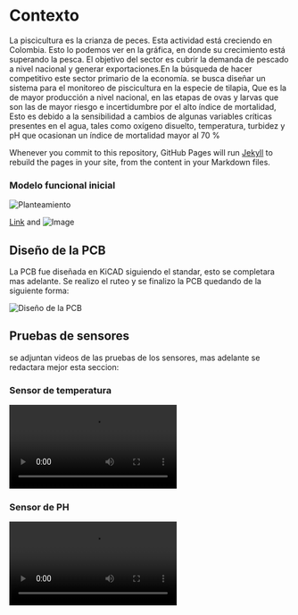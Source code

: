 #  Contexto

La piscicultura es la crianza de peces. Esta actividad está creciendo en Colombia. Esto lo podemos ver en la gráfica, en donde su crecimiento está superando la pesca. El objetivo del sector es cubrir la demanda de pescado a nivel nacional y generar exportaciones.En la búsqueda de hacer competitivo este sector primario de la economía. se busca diseñar un sistema para el monitoreo de piscicultura en la especie de tilapia, Que es la de mayor producción a nivel nacional, en las etapas de ovas y larvas que son las de mayor riesgo e incertidumbre por el alto índice de mortalidad, Esto es debido a la sensibilidad a cambios de algunas variables críticas presentes en el agua, tales como oxígeno disuelto, temperatura, turbidez y pH que ocasionan un índice de mortalidad mayor al 70 %

Whenever you commit to this repository, GitHub Pages will run [Jekyll](https://jekyllrb.com/) to rebuild the pages in your site, from the content in your Markdown files.

### Modelo funcional inicial

![Planteamiento](C:\Users\jual1\OneDrive\Documentos\Unal\XVI\Embebidos\Proyecto\Imagenes\Planteamiento.png)

[Link](url) and ![Image](src)


## Diseño de la PCB

La PCB fue diseñada en KiCAD siguiendo el standar, esto se completara mas adelante.
Se realizo el ruteo y se finalizo la PCB quedando de la siguiente forma:

![Diseño de la PCB](C:\Users\jual1\OneDrive\Documentos\Unal\XVI\Embebidos\Proyecto\Imagenes\PCB.png)



## Pruebas de sensores
se adjuntan videos de las pruebas de los sensores, mas adelante se redactara mejor esta seccion:

### Sensor de temperatura

![Prueba con el sensor de temperatura](C:\Users\jual1\OneDrive\Documentos\Unal\XVI\Embebidos\Proyecto\Sensores\Pruebas_Sensores\Temp_Kish.mp4)

### Sensor de PH

![Prueba con el sensor de PH](C:\Users\jual1\OneDrive\Documentos\Unal\XVI\Embebidos\Proyecto\Sensores\Pruebas_Sensores\PH_Juan.mp4)
